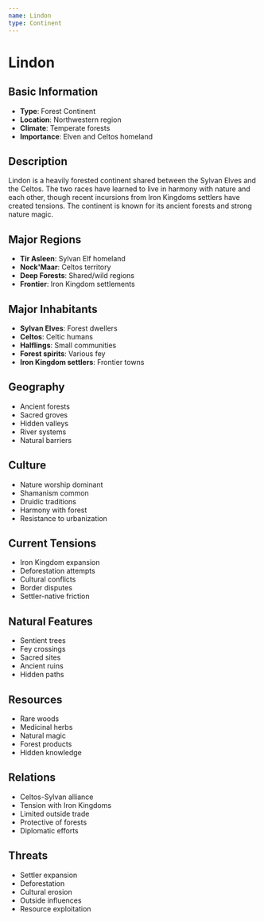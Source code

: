 ```yaml
---
name: Lindon
type: Continent
---
```


# Lindon

## Basic Information
- **Type**: Forest Continent
- **Location**: Northwestern region
- **Climate**: Temperate forests
- **Importance**: Elven and Celtos homeland

## Description
Lindon is a heavily forested continent shared between the Sylvan Elves and the Celtos. The two races have learned to live in harmony with nature and each other, though recent incursions from Iron Kingdoms settlers have created tensions. The continent is known for its ancient forests and strong nature magic.

## Major Regions
- **Tir Asleen**: Sylvan Elf homeland
- **Nock'Maar**: Celtos territory
- **Deep Forests**: Shared/wild regions
- **Frontier**: Iron Kingdom settlements

## Major Inhabitants
- **Sylvan Elves**: Forest dwellers
- **Celtos**: Celtic humans
- **Halflings**: Small communities
- **Forest spirits**: Various fey
- **Iron Kingdom settlers**: Frontier towns

## Geography
- Ancient forests
- Sacred groves
- Hidden valleys
- River systems
- Natural barriers

## Culture
- Nature worship dominant
- Shamanism common
- Druidic traditions
- Harmony with forest
- Resistance to urbanization

## Current Tensions
- Iron Kingdom expansion
- Deforestation attempts
- Cultural conflicts
- Border disputes
- Settler-native friction

## Natural Features
- Sentient trees
- Fey crossings
- Sacred sites
- Ancient ruins
- Hidden paths

## Resources
- Rare woods
- Medicinal herbs
- Natural magic
- Forest products
- Hidden knowledge

## Relations
- Celtos-Sylvan alliance
- Tension with Iron Kingdoms
- Limited outside trade
- Protective of forests
- Diplomatic efforts

## Threats
- Settler expansion
- Deforestation
- Cultural erosion
- Outside influences
- Resource exploitation